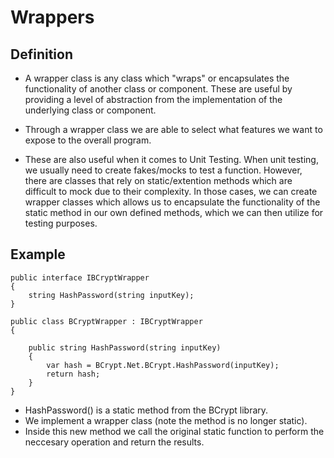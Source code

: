 # Wrappers

## Definition

- A wrapper class is any class which "wraps" or encapsulates the functionality of another class or component. These are useful by providing a level of abstraction from the implementation of the underlying class or component.

- Through a wrapper class we are able to select what features we want to expose to the overall program.

- These are also useful when it comes to Unit Testing. When unit testing, we usually need to create fakes/mocks to test a function. However, there are classes that rely on static/extention methods which are difficult to mock due to their complexity. In those cases, we can create wrapper classes which allows us to encapsulate the functionality of the static method in our own defined methods, which we can then utilize for testing purposes.

## Example

```
public interface IBCryptWrapper
{
    string HashPassword(string inputKey);
}

public class BCryptWrapper : IBCryptWrapper
{

    public string HashPassword(string inputKey)
    {
        var hash = BCrypt.Net.BCrypt.HashPassword(inputKey);
        return hash;
    }
}
```

- HashPassword() is a static method from the BCrypt library.
- We implement a wrapper class (note the method is no longer static).
- Inside this new method we call the original static function to perform the neccesary operation and return the results.
